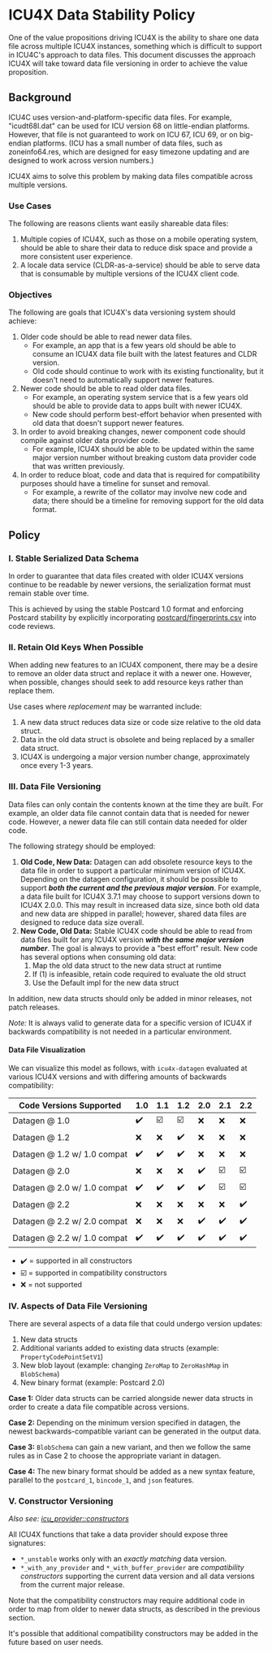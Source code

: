 ICU4X Data Stability Policy
===========================

One of the value propositions driving ICU4X is the ability to share one data file across multiple ICU4X instances, something which is difficult to support in ICU4C's approach to data files. This document discusses the approach ICU4X will take toward data file versioning in order to achieve the value proposition.

## Background

ICU4C uses version-and-platform-specific data files. For example, "icudt68l.dat" can be used for ICU version 68 on little-endian platforms. However, that file is not guaranteed to work on ICU 67, ICU 69, or on big-endian platforms. (ICU has a small number of data files, such as zoneinfo64.res, which are designed for easy timezone updating and are designed to work across version numbers.)

ICU4X aims to solve this problem by making data files compatible across multiple versions.

### Use Cases

The following are reasons clients want easily shareable data files:

1. Multiple copies of ICU4X, such as those on a mobile operating system, should be able to share their data to reduce disk space and provide a more consistent user experience.
2. A locale data service (CLDR-as-a-service) should be able to serve data that is consumable by multiple versions of the ICU4X client code.

### Objectives

The following are goals that ICU4X's data versioning system should achieve:

1. Older code should be able to read newer data files.
    - For example, an app that is a few years old should be able to consume an ICU4X data file built with the latest features and CLDR version.
    - Old code should continue to work with its existing functionality, but it doesn't need to automatically support newer features.
2. Newer code should be able to read older data files.
    - For example, an operating system service that is a few years old should be able to provide data to apps built with newer ICU4X.
    - New code should perform best-effort behavior when presented with old data that doesn't support newer features.
3. In order to avoid breaking changes, newer component code should compile against older data provider code.
    - For example, ICU4X should be able to be updated within the same major version number without breaking custom data provider code that was written previously.
4. In order to reduce bloat, code and data that is required for compatibility purposes should have a timeline for sunset and removal.
    - For example, a rewrite of the collator may involve new code and data; there should be a timeline for removing support for the old data format.

## Policy

### I. Stable Serialized Data Schema

In order to guarantee that data files created with older ICU4X versions continue to be readable by newer versions, the serialization format must remain stable over time.

This is achieved by using the stable Postcard 1.0 format and enforcing Postcard stability by explicitly incorporating [postcard/fingerprints.csv](https://github.com/unicode-org/icu4x/blob/main/provider/testdata/data/postcard/fingerprints.csv) into code reviews.

### II. Retain Old Keys When Possible

When adding new features to an ICU4X component, there may be a desire to remove an older data struct and replace it with a newer one. However, when possible, changes should seek to add resource keys rather than replace them.

Use cases where _replacement_ may be warranted include:

1. A new data struct reduces data size or code size relative to the old data struct.
2. Data in the old data struct is obsolete and being replaced by a smaller data struct.
3. ICU4X is undergoing a major version number change, approximately once every 1-3 years.

### III. Data File Versioning

Data files can only contain the contents known at the time they are built. For example, an older data file cannot contain data that is needed for newer code. However, a newer data file can still contain data needed for older code.

The following strategy should be employed:

1. **Old Code, New Data:** Datagen can add obsolete resource keys to the data file in order to support a particular minimum version of ICU4X. Depending on the datagen configuration, it should be possible to support ***both the current and the previous major version***. For example, a data file built for ICU4X 3.7.1 may choose to support versions down to ICU4X 2.0.0. This may result in increased data size, since both old data and new data are shipped in parallel; however, shared data files are designed to reduce data size overall.
2. **New Code, Old Data:** Stable ICU4X code should be able to read from data files built for any ICU4X version ***with the same major version number***. The goal is always to provide a "best effort" result. New code has several options when consuming old data:
    1. Map the old data struct to the new data struct at runtime
    2. If (1) is infeasible, retain code required to evaluate the old struct
    3. Use the Default impl for the new data struct

In addition, new data structs should only be added in minor releases, not patch releases.

*Note:* It is always valid to generate data for a specific version of ICU4X if backwards compatibility is not needed in a particular environment.

#### Data File Visualization

We can visualize this model as follows, with `icu4x-datagen` evaluated at various ICU4X versions and with differing amounts of backwards compatibility:

| Code Versions Supported | 1.0 | 1.1 | 1.2 | 2.0 | 2.1 | 2.2 |
|---|---|---|---|---|---|---|
| Datagen @ 1.0 | ✔️ | ☑️ | ☑️ | ❌ | ❌ | ❌ |
| Datagen @ 1.2 | ❌ | ❌ | ✔️ | ❌ | ❌ | ❌ |
| Datagen @ 1.2 w/ 1.0 compat | ✔️ | ✔️ | ✔️ | ❌ | ❌ | ❌ |
| Datagen @ 2.0 | ❌ | ❌ | ❌ | ✔️ | ☑️ | ☑️ |
| Datagen @ 2.0 w/ 1.0 compat | ✔️ | ✔️ | ✔️ | ✔️ | ☑️ | ☑️ |
| Datagen @ 2.2 | ❌ | ❌ | ❌ | ❌ | ❌ | ✔️ |
| Datagen @ 2.2 w/ 2.0 compat | ❌ | ❌ | ❌ | ✔️ | ✔️ | ✔️ |
| Datagen @ 2.2 w/ 1.0 compat | ✔️ | ✔️ | ✔️ | ✔️ | ✔️ | ✔️ |

- ✔️ = supported in all constructors
- ☑️ = supported in compatibility constructors
- ❌ = not supported

### IV. Aspects of Data File Versioning

There are several aspects of a data file that could undergo version updates:

1. New data structs
2. Additional variants added to existing data structs (example: `PropertyCodePointSetV1`)
3. New blob layout (example: changing `ZeroMap` to `ZeroHashMap` in `BlobSchema`)
4. New binary format (example: Postcard 2.0)

**Case 1:** Older data structs can be carried alongside newer data structs in order to create a data file compatible across versions.

**Case 2:** Depending on the minimum version specified in datagen, the newest backwards-compatible variant can be generated in the output data.

**Case 3:** `BlobSchema` can gain a new variant, and then we follow the same rules as in Case 2 to choose the appropriate variant in datagen.

**Case 4:** The new binary format should be added as a new syntax feature, parallel to the `postcard_1`, `bincode_1`, and `json` features.

### V. Constructor Versioning

*Also see: [icu_provider::constructors](https://unicode-org.github.io/icu4x/docs/icu_provider/constructors/index.html)*

All ICU4X functions that take a data provider should expose three signatures:

- `*_unstable` works only with an _exactly matching_ data version.
- `*_with_any_provider` and `*_with_buffer_provider` are _compatibility constructors_ supporting the current data version and all data versions from the current major release.

Note that the compatibility constructors may require additional code in order to map from older to newer data structs, as described in the previous section.

It's possible that additional compatibility constructors may be added in the future based on user needs.
